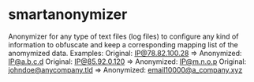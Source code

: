 # smartanonymizer
Anonymizer for any type of text files (log files) to configure any kind of information to obfuscate and keep a corresponding mapping list of the anomymized data.
Examples:
Original: IP@78.82.100.28 => Anonymized: IP@a.b.c.d
Original: IP@85.92.0.120  => Anonymized: IP@m.n.o.p
Original: johndoe@anycompany.tld => Anonymized: email10000@a_company.xyz
